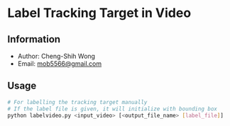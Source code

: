 # Label Tracking Target in Video

## Information

* Author: Cheng-Shih Wong
* Email:  mob5566@gmail.com

## Usage

```bash
# For labelling the tracking target manually
# If the label file is given, it will initialize with bounding box
python labelvideo.py <input_video> [<output_file_name> [label_file]]
```
